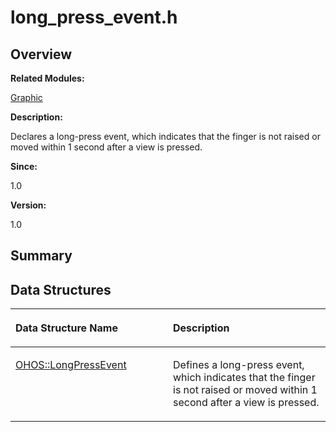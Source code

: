 # long\_press\_event.h<a name="EN-US_TOPIC_0000001054718099"></a>

## **Overview**<a name="section517620093526"></a>

**Related Modules:**

[Graphic](graphic.md)

**Description:**

Declares a long-press event, which indicates that the finger is not raised or moved within 1 second after a view is pressed. 

**Since:**

1.0

**Version:**

1.0

## **Summary**<a name="section1055886520093526"></a>

## Data Structures<a name="nested-classes"></a>

<a name="table937546129093526"></a>
<table><thead align="left"><tr id="row598336952093526"><th class="cellrowborder" valign="top" width="50%" id="mcps1.1.3.1.1"><p id="p782399293093526"><a name="p782399293093526"></a><a name="p782399293093526"></a>Data Structure Name</p>
</th>
<th class="cellrowborder" valign="top" width="50%" id="mcps1.1.3.1.2"><p id="p2038162857093526"><a name="p2038162857093526"></a><a name="p2038162857093526"></a>Description</p>
</th>
</tr>
</thead>
<tbody><tr id="row1843815230093526"><td class="cellrowborder" valign="top" width="50%" headers="mcps1.1.3.1.1 "><p id="p1679158926093526"><a name="p1679158926093526"></a><a name="p1679158926093526"></a><a href="ohos-longpressevent.md">OHOS::LongPressEvent</a></p>
</td>
<td class="cellrowborder" valign="top" width="50%" headers="mcps1.1.3.1.2 "><p id="p1819699087093526"><a name="p1819699087093526"></a><a name="p1819699087093526"></a>Defines a long-press event, which indicates that the finger is not raised or moved within 1 second after a view is pressed. </p>
</td>
</tr>
</tbody>
</table>

